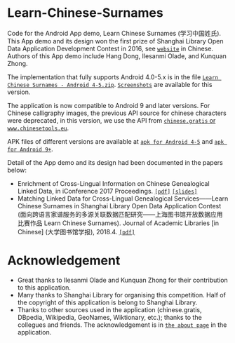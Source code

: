 # Learn-Chinese-Surnames 
Code for the Android App demo, Learn Chinese Surnames (学习中国姓氏). This App demo and its design won the first prize of Shanghai Library Open Data Application Development Contest in 2016, see [```website```](https://opendata.library.sh.cn/2016/) in Chinese. Authors of this App demo include Hang Dong, Ilesanmi Olade, and Kunquan Zhong.

The implementation that fully supports Android 4.0-5.x is in the file [```Learn Chinese Surnames - Android 4-5.zip```](https://github.com/acadTags/Learn-Chinese-Surnames/blob/master/Learn%20Chinese%20Surnames%20-%20Android%204-5.zip). [```Screenshots```](https://github.com/acadTags/Learn-Chinese-Surnames/tree/master/app%20screenshots) are available for this version.

The application is now compatible to Android 9 and later versions. For Chinese calligraphy images, the previous API source for chinese characters were deprecated, in this version, we use the API from [```chinese.gratis``` or ```www.chinesetools.eu```](https://chinese.gratis/).

APK files of different versions are available at [```apk for Android 4-5```](https://github.com/acadTags/Learn-Chinese-Surnames/blob/master/Learn%20Chinese%20Surnames%20-%20Android%204-5.apk) and [```apk for Android 9+```](https://github.com/acadTags/Learn-Chinese-Surnames/blob/master/Learn%20Chinese%20Surnames%20-%20Android%209%2B.apk).

Detail of the App demo and its design had been documented in the papers below:
* Enrichment of Cross-Lingual Information on Chinese Genealogical Linked Data, in iConference 2017 Proceedings. [```[pdf]```](https://www.ideals.illinois.edu/bitstream/handle/2142/98870/2pt3_Dong-Enrichment.pdf?sequence=1&isAllowed=y) [```[slides]```](https://cgi.csc.liv.ac.uk/~hang/ppt/presentation_iconf_Enrichment%20of%20Cross-Lingual%20Information%20on%20Chinese%20Genealogical%20Linked%201.pdf)
* Matching Linked Data for Cross-Lingual Genealogical Services——Learn Chinese Surnames in Shanghai Library Open Data Application Contest (面向跨语言家谱服务的多源关联数据匹配研究——上海图书馆开放数据应用比赛作品 Learn Chinese Surnames). Journal of Academic Libraries [in Chinese] (大学图书馆学报), 2018.4. [```[pdf]```](https://cgi.csc.liv.ac.uk/~hang/pdf/%E9%9D%A2%E5%90%91%E8%B7%A8%E8%AF%AD%E8%A8%80%E5%AE%B6%E8%B0%B1%E6%9C%8D%E5%8A%A1%E7%9A%84%E5%A4%9A%E6%BA%90%E5%85%B3%E8%81%94%E6%95%B0%E6%8D%AE%E5%8C%B9%E9%85%8D%E7%A0%94%E7%A9%B6-%E5%8E%9F%E7%89%88%E5%BD%A9%E5%8D%B0.pdf)

# Acknowledgement
* Great thanks to Ilesanmi Olade and Kunquan Zhong for their contribution to this application.
* Many thanks to Shanghai Library for organising this competition. Half of the copyright of this application is belong to Shanghai Library.
* Thanks to other sources used in the application (chinese.gratis, DBpedia, Wikipedia, GeoNames, Wiktionary, etc.); thanks to the collegues and friends. The acknowledgement is in [```the about page```](https://github.com/acadTags/Learn-Chinese-Surnames/blob/master/app%20screenshots/Screenshot_acknowledgement.jpg) in the application.
